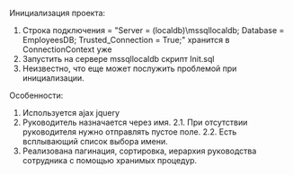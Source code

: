 Инициализация проекта:
1. Строка подключения = "Server = (localdb)\\mssqllocaldb; Database = EmployeesDB; Trusted_Connection = True;" хранится в ConnectionContext уже
2. Запустить на сервере mssqllocaldb скрипт Init.sql
3. Неизвестно, что еще может послужить проблемой при инициализации.

Особенности:
1. Используется ajax jquery
2. Руководитель назначается через имя.
2.1. При отсутствии руководителя нужно отправлять пустое поле.
2.2. Есть всплывающий список выбора имени.
3. Реализована пагинация, сортировка, иерархия руководства сотрудника с помощью хранимых процедур.
